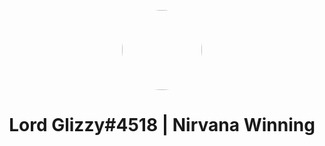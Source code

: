 <p align="center">
    <img style="border-radius: 100px" width="128" height="128" src="https://cdn.discordapp.com/icons/798278860164300871/e4e03683b980055db3675b2a35a2576d.png?size=512">
</p>

<h1 align="center">Lord Glizzy#4518 | Nirvana Winning</h1>




